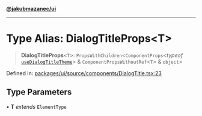 [**@jakubmazanec/ui**](../README.md)

---

# Type Alias: DialogTitleProps\<T\>

> **DialogTitleProps**\<`T`\>: `PropsWithChildren`\<`ComponentProps`\<_typeof_
> [`useDialogTitleTheme`](../functions/useDialogTitleTheme.md)\> & `ComponentPropsWithoutRef`\<`T`\>
> & `object`\>

Defined in:
[packages/ui/source/components/DialogTitle.tsx:23](https://github.com/jakubmazanec/tools/blob/adfe44f908094c1d1cdf19837842b33066bbd9d7/packages/ui/source/components/DialogTitle.tsx#L23)

## Type Parameters

• **T** _extends_ `ElementType`
